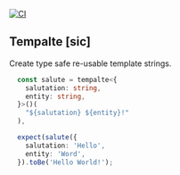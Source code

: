 [![CI](https://github.com/prmichaelsen/tempalte/actions/workflows/main.yml/badge.svg)](https://github.com/prmichaelsen/tempalte/actions/workflows/main.yml)

## Tempalte [sic]

Create type safe re-usable template strings.

```typescript
  const salute = tempalte<{
    salutation: string,
    entity: string,
  }>()(
    "${salutation} ${entity}!"
  ),

  expect(salute({
    salutation: 'Hello',
    entity: 'Word',
  }).toBe('Hello World!');
```
